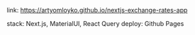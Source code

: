 link: https://artyomloyko.github.io/nextjs-exchange-rates-app

stack: Next.js, MaterialUI, React Query
deploy: Github Pages
